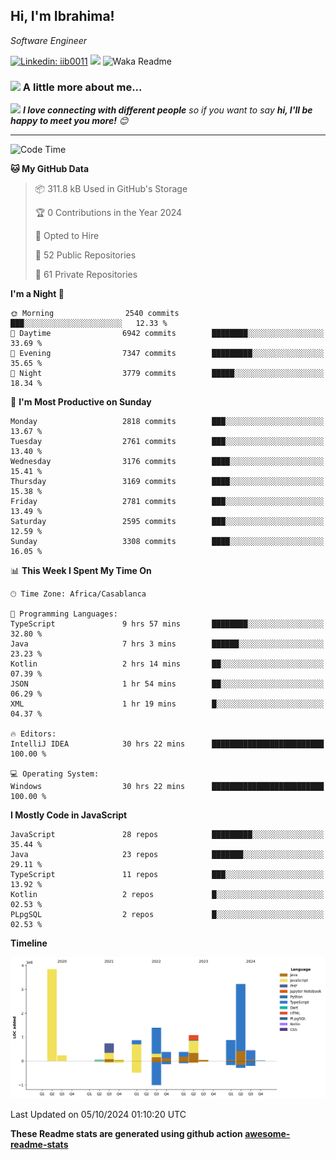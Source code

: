 <h2>Hi, I'm Ibrahima! </h2>
<p><em>Software Engineer 
</em></p>


[![Linkedin: iib0011](https://img.shields.io/badge/-iib0011-blue?style=flat-square&logo=Linkedin&logoColor=white&link=https://www.linkedin.com/in/iib0011/)](https://www.linkedin.com/in/iib0011/)
![](https://visitor-badge.glitch.me/badge?page_id=iib0011)
![Waka Readme](https://github.com/iib0011/iib0011/workflows/Waka%20Readme/badge.svg)


### <img src="https://media.giphy.com/media/VgCDAzcKvsR6OM0uWg/giphy.gif" width="50"> A little more about me...  


<img src="https://media.giphy.com/media/LnQjpWaON8nhr21vNW/giphy.gif" width="60"> <em><b>I love connecting with different people</b> so if you want to say <b>hi, I'll be happy to meet you more!</b> 😊</em>

---
<!--START_SECTION:waka-->
![Code Time](http://img.shields.io/badge/Code%20Time-3%2C814%20hrs%2019%20mins-blue)

**🐱 My GitHub Data** 

> 📦 311.8 kB Used in GitHub's Storage 
 > 
> 🏆 0 Contributions in the Year 2024
 > 
> 💼 Opted to Hire
 > 
> 📜 52 Public Repositories 
 > 
> 🔑 61 Private Repositories 
 > 
**I'm a Night 🦉** 

```text
🌞 Morning                2540 commits        ███░░░░░░░░░░░░░░░░░░░░░░   12.33 % 
🌆 Daytime                6942 commits        ████████░░░░░░░░░░░░░░░░░   33.69 % 
🌃 Evening                7347 commits        █████████░░░░░░░░░░░░░░░░   35.65 % 
🌙 Night                  3779 commits        █████░░░░░░░░░░░░░░░░░░░░   18.34 % 
```
📅 **I'm Most Productive on Sunday** 

```text
Monday                   2818 commits        ███░░░░░░░░░░░░░░░░░░░░░░   13.67 % 
Tuesday                  2761 commits        ███░░░░░░░░░░░░░░░░░░░░░░   13.40 % 
Wednesday                3176 commits        ████░░░░░░░░░░░░░░░░░░░░░   15.41 % 
Thursday                 3169 commits        ████░░░░░░░░░░░░░░░░░░░░░   15.38 % 
Friday                   2781 commits        ███░░░░░░░░░░░░░░░░░░░░░░   13.49 % 
Saturday                 2595 commits        ███░░░░░░░░░░░░░░░░░░░░░░   12.59 % 
Sunday                   3308 commits        ████░░░░░░░░░░░░░░░░░░░░░   16.05 % 
```


📊 **This Week I Spent My Time On** 

```text
🕑︎ Time Zone: Africa/Casablanca

💬 Programming Languages: 
TypeScript               9 hrs 57 mins       ████████░░░░░░░░░░░░░░░░░   32.80 % 
Java                     7 hrs 3 mins        ██████░░░░░░░░░░░░░░░░░░░   23.23 % 
Kotlin                   2 hrs 14 mins       ██░░░░░░░░░░░░░░░░░░░░░░░   07.39 % 
JSON                     1 hr 54 mins        ██░░░░░░░░░░░░░░░░░░░░░░░   06.29 % 
XML                      1 hr 19 mins        █░░░░░░░░░░░░░░░░░░░░░░░░   04.37 % 

🔥 Editors: 
IntelliJ IDEA            30 hrs 22 mins      █████████████████████████   100.00 % 

💻 Operating System: 
Windows                  30 hrs 22 mins      █████████████████████████   100.00 % 
```

**I Mostly Code in JavaScript** 

```text
JavaScript               28 repos            █████████░░░░░░░░░░░░░░░░   35.44 % 
Java                     23 repos            ███████░░░░░░░░░░░░░░░░░░   29.11 % 
TypeScript               11 repos            ███░░░░░░░░░░░░░░░░░░░░░░   13.92 % 
Kotlin                   2 repos             █░░░░░░░░░░░░░░░░░░░░░░░░   02.53 % 
PLpgSQL                  2 repos             █░░░░░░░░░░░░░░░░░░░░░░░░   02.53 % 
```



**Timeline**

![Lines of Code chart](https://raw.githubusercontent.com/iib0011/iib0011/master/assets/bar_graph.png)


 Last Updated on 05/10/2024 01:10:20 UTC
<!--END_SECTION:waka-->

**These Readme stats are generated using github action [awesome-readme-stats](https://github.com/iib0011/waka-readme-stats)**
